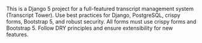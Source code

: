 <!-- Use this file to provide workspace-specific custom instructions to Copilot. For more details, visit https://code.visualstudio.com/docs/copilot/copilot-customization#_use-a-githubcopilotinstructionsmd-file -->

This is a Django 5 project for a full-featured transcript management system (Transcript Tower). Use best practices for Django, PostgreSQL, crispy forms, Bootstrap 5, and robust security. All forms must use crispy forms and Bootstrap 5. Follow DRY principles and ensure extensibility for new features.
